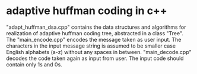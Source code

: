 # adaptive huffman coding in c++
"adapt_huffman_dsa.cpp" contains the data structures and algorithms for realization of adaptive huffman coding tree, abstracted in a class "Tree".
The "main_encode.cpp" encodes the message taken as user input.
The characters in the input message string is assumed to be smaller case English alphabets (a-z) without any spaces in between.
"main_decode.cpp" decodes the code taken again as input from user.
The input code should contain only 1s and 0s.
